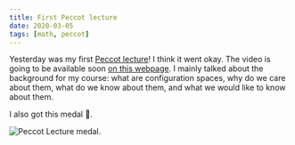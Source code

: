 ```yaml
---
title: First Peccot lecture
date: 2020-03-05
tags: [math, peccot]
---
```


Yesterday was my first [Peccot lecture](/class/peccot)!
I think it went okay.
The video is going to be available soon [on this webpage](https://www.college-de-france.fr/site/cours-peccot/guestlecturer-2020-03-04-11h00.htm).
I mainly talked about the background for my course: what are configuration spaces, why do we care about them, what do we know about them, and what we would like to know about them.


I also got this medal 🙂.

![Peccot Lecture medal.](médaille.jpeg)
